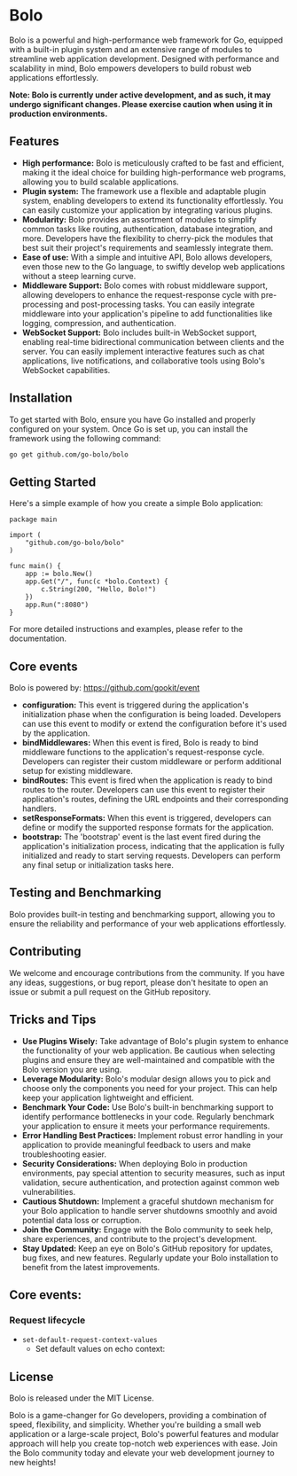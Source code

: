 # Bolo

Bolo is a powerful and high-performance web framework for Go, equipped with a built-in plugin system and an extensive range of modules to streamline web application development. Designed with performance and scalability in mind, Bolo empowers developers to build robust web applications effortlessly.

**Note: Bolo is currently under active development, and as such, it may undergo significant changes. Please exercise caution when using it in production environments.**

## Features

- **High performance:** Bolo is meticulously crafted to be fast and efficient, making it the ideal choice for building high-performance web programs, allowing you to build scalable applications.
- **Plugin system:** The framework use a flexible and adaptable plugin system, enabling developers to extend its functionality effortlessly. You can easily customize your application by integrating various plugins.
- **Modularity:** Bolo provides an assortment of modules to simplify common tasks like routing, authentication, database integration, and more. Developers have the flexibility to cherry-pick the modules that best suit their project's requirements and seamlessly integrate them.
- **Ease of use:** With a simple and intuitive API, Bolo allows developers, even those new to the Go language, to swiftly develop web applications without a steep learning curve.
- **Middleware Support:** Bolo comes with robust middleware support, allowing developers to enhance the request-response cycle with pre-processing and post-processing tasks. You can easily integrate middleware into your application's pipeline to add functionalities like logging, compression, and authentication.
- **WebSocket Support:** Bolo includes built-in WebSocket support, enabling real-time bidirectional communication between clients and the server. You can easily implement interactive features such as chat applications, live notifications, and collaborative tools using Bolo's WebSocket capabilities.

## Installation

To get started with Bolo, ensure you have Go installed and properly configured on your system. Once Go is set up, you can install the framework using the following command:

```bash
go get github.com/go-bolo/bolo
```

## Getting Started

Here's a simple example of how you create a simple Bolo application:
```golang
package main

import (
	"github.com/go-bolo/bolo"
)

func main() {
	app := bolo.New()
	app.Get("/", func(c *bolo.Context) {
		c.String(200, "Hello, Bolo!")
	})
	app.Run(":8080")
}

```


For more detailed instructions and examples, please refer to the documentation.

## Core events

Bolo is powered by: https://github.com/gookit/event

- **configuration:** This event is triggered during the application's initialization phase when the configuration is being loaded. Developers can use this event to modify or extend the configuration before it's used by the application.
- **bindMiddlewares:** When this event is fired, Bolo is ready to bind middleware functions to the application's request-response cycle. Developers can register their custom middleware or perform additional setup for existing middleware.
- **bindRoutes:** This event is fired when the application is ready to bind routes to the router. Developers can use this event to register their application's routes, defining the URL endpoints and their corresponding handlers.
- **setResponseFormats:** When this event is triggered, developers can define or modify the supported response formats for the application.
- **bootstrap:** The 'bootstrap' event is the last event fired during the application's initialization process, indicating that the application is fully initialized and ready to start serving requests. Developers can perform any final setup or initialization tasks here.

## Testing and Benchmarking

Bolo provides built-in testing and benchmarking support, allowing you to ensure the reliability and performance of your web applications effortlessly.

## Contributing

We welcome and encourage contributions from the community. If you have any ideas, suggestions, or bug report, please don't hesitate to open an issue or submit a pull request on the GitHub repository.

## Tricks and Tips

- **Use Plugins Wisely:** Take advantage of Bolo's plugin system to enhance the functionality of your web application. Be cautious when selecting plugins and ensure they are well-maintained and compatible with the Bolo version you are using.
- **Leverage Modularity:** Bolo's modular design allows you to pick and choose only the components you need for your project. This can help keep your application lightweight and efficient.
- **Benchmark Your Code:** Use Bolo's built-in benchmarking support to identify performance bottlenecks in your code. Regularly benchmark your application to ensure it meets your performance requirements.
- **Error Handling Best Practices:** Implement robust error handling in your application to provide meaningful feedback to users and make troubleshooting easier.
- **Security Considerations:** When deploying Bolo in production environments, pay special attention to security measures, such as input validation, secure authentication, and protection against common web vulnerabilities.
- **Cautious Shutdown:** Implement a graceful shutdown mechanism for your Bolo application to handle server shutdowns smoothly and avoid potential data loss or corruption.
- **Join the Community:** Engage with the Bolo community to seek help, share experiences, and contribute to the project's development.
- **Stay Updated:** Keep an eye on Bolo's GitHub repository for updates, bug fixes, and new features. Regularly update your Bolo installation to benefit from the latest improvements.

## Core events:

### Request lifecycle

- `set-default-request-context-values`
  - Set default values on echo context:


## License

Bolo is released under the MIT License.

Bolo is a game-changer for Go developers, providing a combination of speed, flexibility, and simplicity. Whether you're building a small web application or a large-scale project, Bolo's powerful features and modular approach will help you create top-notch web experiences with ease. Join the Bolo community today and elevate your web development journey to new heights!
